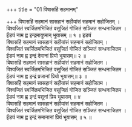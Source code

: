 +++
title = "01 विषासहिं सहमानम्"

+++
विषासहिं सहमानं सासहानं सहीयांसं सहमानं सहोजितम् ।  
विश्वजितं स्वर्जितमभिजितं वसुजितं गोजितं सञ्जित सन्धनाजितम ।  
ईड्यं नाम ह्व इन्द्रमायुष्मान् भूयासम् ॥ १ ॥ इड्यं  
विषासहिं सहमानं सासहानं सहीयांसं सहमानं सहोजितम् ।  
विश्वजितं स्वर्जितमभिजितं वसुजितं गोजितं सञ्जितं सन्धनाजितम ।  
ईडयं नाम ह्व इन्द्रं देवानां प्रियो भूयासम्॥ २ ॥  
विषासहिं सहमानं सासहानं सहीयांसं सहमानं सहोजितम ।  
विश्वजितं स्वर्जितमभिजितं वसुजितं गोजितं सञ्जितं सन्धनाजितम ।  
ईड्यं नाम ह्व इन्द्रं प्रजानां प्रियो भूयासम्॥ ३ ॥  
विषासहिं सहमानं सासहानं सहीयांसं सहमानं सहोजितम ।  
विश्वजितं स्वर्जितमभिजित वसुजितं गोजित सञ्जितं सन्धनाजितम ।  
ईड्यं नाम ह्व इन्द्रं पशूनां प्रिय भूयासम् ॥ ४  
विषासहिं सहमानं सासहानं सहीयांसं सहमानं सहोजितम ।  
विश्वजितं स्वर्जितमभिजित वसुजितं गोजित सञ्जितं सन्धनाजितम ।  
ईड्यं नाम ह्व इन्द्रं समानानां प्रियं भूयासम् ॥ ५ ॥